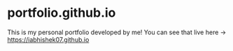 # portfolio.github.io
This is my personal portfolio developed by me!
You can see that live here -> https://iabhishek07.github.io
